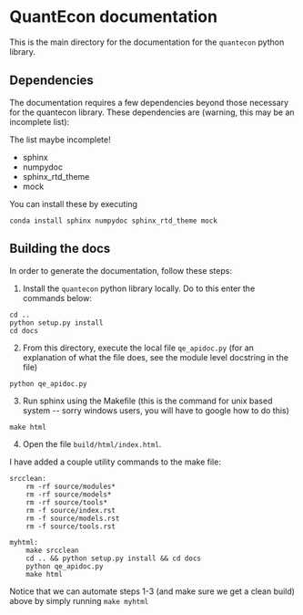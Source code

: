 # QuantEcon documentation

This is the main directory for the documentation for the `quantecon` python library.

## Dependencies

The documentation requires a few dependencies beyond those necessary for the quantecon library. These dependencies are (warning, this may be an incomplete list):

The list maybe incomplete!

* sphinx
* numpydoc
* sphinx_rtd_theme
* mock

You can install these by executing

```
conda install sphinx numpydoc sphinx_rtd_theme mock
```

## Building the docs

In order to generate the documentation, follow these steps:

1. Install the `quantecon` python library locally. Do to this enter the commands below:
```
cd ..
python setup.py install
cd docs
```
2. From this directory, execute the local file `qe_apidoc.py` (for an explanation of what the file does, see the module level docstring in the file)
```
python qe_apidoc.py
```
3. Run sphinx using the Makefile (this is the command for unix based system -- sorry windows users, you will have to google how to do this)
```
make html
```
4. Open the file `build/html/index.html`.

I have added a couple utility commands to the make file:

```
srcclean:
    rm -rf source/modules*
    rm -rf source/models*
    rm -rf source/tools*
    rm -f source/index.rst
    rm -f source/models.rst
    rm -f source/tools.rst

myhtml:
    make srcclean
    cd .. && python setup.py install && cd docs
    python qe_apidoc.py
    make html
```

Notice that we can automate steps 1-3 (and make sure we get a clean build) above by simply running `make myhtml`
